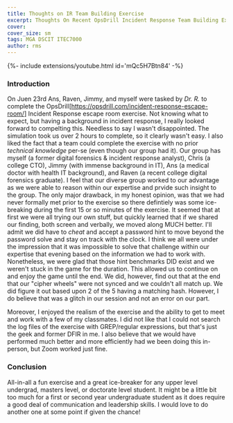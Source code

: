 ```yaml
---
title: Thoughts on IR Team Building Exercise
excerpt: Thoughts On Recent OpsDrill Incident Response Team Building Exercise that Ans, Raven, Jimm, Chris, and myself completed
cover:
cover_size: sm
tags: MGA DSCIT ITEC7000
author: rms
---
```


<div>{%- include extensions/youtube.html id='mQc5H7Btn84' -%}</div>

### Introduction
On Juen 23rd Ans, Raven, Jimmy, and myself were tasked by *Dr. R.* to complete the OpsDrill[https://opsdrill.com/incident-response-escape-room/] Incident Response escape room exercise. Not knowing what to expect, but having a background in incident response, I really looked forward to compelting this. Needless to say I wasn't disappointed. The simulation took us over 2 hours to complete, so it clearly wasn't easy. I also liked the fact that a team could complete the exercise with no prior *technical knowledge* per-se (even though our group had it). Our group has myself (a former digital forensics & incident response analyst), Chris (a college CTO), Jimmy (with immense background in IT), Ans (a medical doctor with health IT background), and Raven (a recent college digital forensics graduate). I feel that our diverse group worked to our advantage as we were able to reason within our expertise and prvide such insight to the group. The only major drawback, in my honest opinion, was that we had never formally met prior to the exercise so there defintiely was some ice-breaking during the first 15 or so minutes of the exercise. It seemed that at first we were all trying our own stuff, but quickly learned that if we shared our finding, both screen and verbally, we moved along MUCH better. I'll admit we did have to *cheat* and accept a password hint to move beyond the password solve and stay on track with the clock. I think we all were under the impression that it was impossible to solve that challenge within our expertise that evening based on the information we had to work with. Nonetheless, we were glad that those hint benchmarks DID exist and we weren't stuck in the game for the duration. This allowed us to continue on and enjoy the game until the end. We did, however, find out that at the end that our "cipher wheels" were not synced and we couldn't all match up. We did figure it out based upon 2 of the 5 having a matching hash. However, I do believe that was a glitch in our session and not an error on our part. 

Moreover, I enjoyed the realism of the exercise and the ability to get to meet and work with a few of my classmates. I did not like that I could not search the log files of the exercise with GREP/regular expressions, but that's just the geek and former DFIR in me. I also believe that we would have performed much better and more efficiently had we been doing this in-person, but Zoom worked just fine.

### Conclusion
All-in-all a fun exercise and a great ice-breaker for any upper level undergrad, masters level, or doctorate level student. It might be a little bit too much for a first or second year undergraduate student as it does require a good deal of communication and leadership skills. I would love to do another one at some point if given the chance!
